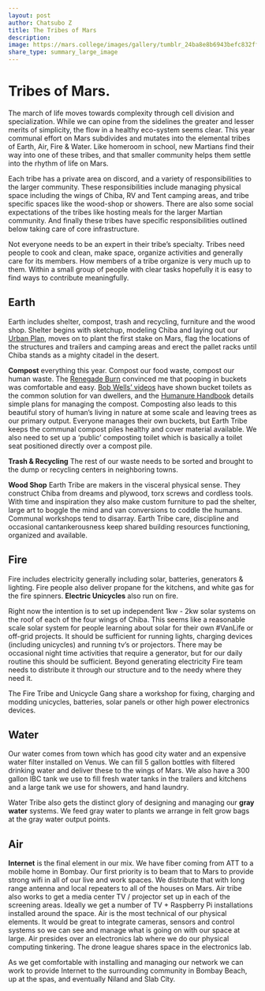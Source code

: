 ```yaml
---
layout: post
author: Chatsubo Z
title: The Tribes of Mars
description: 
image: https://mars.college/images/gallery/tumblr_24ba8e8b6943befc832ff9217b8029da_84c7bc59_640.jpg
share_type: summary_large_image
---
```


# Tribes of Mars. 

The march of life moves towards complexity through cell division and specialization. While we can opine from the sidelines the greater and lesser merits of simplicity, the flow in a healthy eco-system seems clear. This year communal effort on Mars subdivides and mutates into the elemental tribes of Earth, Air, Fire & Water. Like homeroom in school, new Martians find their way into one of these tribes, and that smaller community helps them settle into the rhythm of life on Mars.   
  
Each tribe has a private area on discord, and a variety of responsibilities to the larger community. These responsibilities include managing physical space including the wings of Chiba, RV and Tent camping areas, and tribe specific spaces like the wood-shop or showers. There are also some social expectations of the tribes like hosting meals for the larger Martian community. And finally these tribes have specific responsibilities outlined below taking care of core infrastructure.   
  
Not everyone needs to be an expert in their tribe’s specialty. Tribes need people to cook and clean, make space, organize activities and generally care for its members.  How members of a tribe organize is very much up to them. Within a small group of people with clear tasks hopefully it is easy to find ways to contribute meaningfully.    
  
## Earth
Earth includes shelter, compost, trash and recycling, furniture and the wood shop. 
Shelter begins with sketchup, modeling Chiba and laying out our [Urban Plan](https://mars.college/2021/09/21/Urban_Plan.html), moves on to plant the first stake on Mars, flag the locations of the structures and trailers and camping areas and erect the pallet racks until Chiba stands as a mighty citadel in the desert.  
  
**Compost** everything this year. Compost our food waste, compost our human waste. The [Renegade Burn](https://www.reddit.com/r/RenegadeBurn/) convinced me that pooping in buckets was comfortable and easy. [Bob Wells’ videos](https://www.youtube.com/channel/UCAj7O3LCDbkIR54hAn6Zz7A) have shown bucket toilets as the common solution for van dwellers, and the [Humanure Handbook](http://humanurehandbook.com/downloads/Humanure_Manual_2019.pdf) details simple plans for managing the compost. Composting also leads to this beautiful story of human’s living in nature at some scale and leaving trees as our primary output. Everyone manages their own buckets, but Earth Tribe keeps the communal compost piles healthy and cover material available. We also need to set up a ‘public’ composting toilet which is basically a toilet seat positioned directly over a compost pile.   
  
**Trash & Recycling**  The rest of our waste needs to be sorted and brought to the dump or recycling centers in neighboring towns.  
  
**Wood Shop**  Earth Tribe are makers in the visceral physical sense. They construct Chiba from dreams and plywood, torx screws and cordless tools. With time and inspiration they also make custom furniture to pad the shelter, large art to boggle the mind and van conversions to coddle the humans. Communal workshops tend to disarray. Earth Tribe care,  discipline and occasional cantankerousness keep shared building resources functioning, organized and available.  
   
## Fire  
Fire includes electricity generally including solar, batteries, generators & lighting. Fire people also deliver propane for the kitchens, and white gas for the fire spinners. **Electric Unicycles** also run on fire.  
  
Right now the intention is to set up independent 1kw - 2kw solar systems on the roof of each of the four wings of Chiba. This seems like a reasonable scale solar system for people learning about solar for their own #VanLife or off-grid projects. It should be sufficient for running lights, charging devices (including unicycles) and running tv’s or projectors. There may be occasional night time activities that require a generator, but for our daily routine this should be sufficient.  Beyond generating electricity Fire team needs to distribute it through our structure and to the needy where they need it.
  
The Fire Tribe and Unicycle Gang share a workshop for fixing, charging and modding unicycles, batteries, solar panels or other high power electronics devices. 
 
## Water
Our water comes from town which has good city water and an expensive water filter installed on Venus. We can fill 5 gallon bottles with filtered drinking water and deliver these to the wings of Mars. We also have a 300 gallon IBC tank we use to fill fresh water tanks in the trailers and kitchens and a large tank we use for showers, and hand laundry.    

Water Tribe also gets the distinct glory of designing and managing our **gray water** systems. We feed gray water to plants we arrange in felt grow bags at the gray water output points.  
   
## Air
**Internet** is the final element in our mix. We have fiber coming from ATT to a mobile home in Bombay. Our first priority is to beam that to Mars to provide strong wifi in all of our live and work spaces. We distribute that with long range antenna and local repeaters to all of the houses on Mars. Air tribe also works to get a media center TV / projector set up in each of the screening areas. Ideally we get a number of TV + Raspberry Pi installations installed around the space. Air is the most technical of our physical elements. It would be great to integrate cameras, sensors and control systems so we can see and manage what is going on with our space at large. Air presides over an electronics lab where we do our physical computing tinkering. The drone league shares space in the electronics lab.  
  
As we get comfortable with installing and managing our network we can work to provide Internet to the surrounding community in Bombay Beach, up at the spas, and eventually Niland and Slab City.
 
